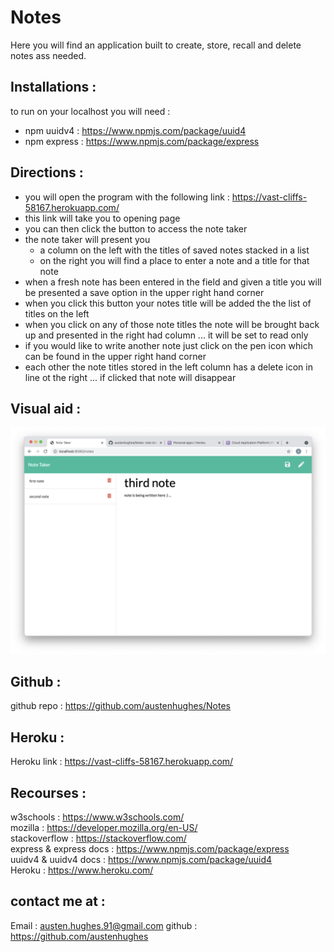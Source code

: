 # Notes

Here you will find an application built to create, store, recall and delete notes ass needed.

## Installations :

to run on your localhost you will need :
- npm uuidv4 : https://www.npmjs.com/package/uuid4
- npm express : https://www.npmjs.com/package/express

## Directions :

- you will open the program with the following link : https://vast-cliffs-58167.herokuapp.com/
- this link will take you to opening page
- you can then click the button to access the note taker
- the note taker will present you 
     - a column on the left with the titles of saved notes stacked in a list 
     - on the right you will find a place to enter a note and a title for that note
- when a fresh note has been entered in the field and given a title you will be presented a save option in the upper right hand corner
- when you click this button your notes title will be added the the list of titles on the left
- when you click on any of those note titles the note will be brought back up and presented in the right had column ... it will be set to read only
- if you would like to write another note just click on the pen icon which can be found in the upper right hand corner
- each other the note titles stored in the left column has a delete icon in line ot the right ... if clicked that note will disappear

## Visual aid :

![](./pics/notetaker.png)

## Github :

github repo : https://github.com/austenhughes/Notes

## Heroku :

Heroku link : https://vast-cliffs-58167.herokuapp.com/

## Recourses :

w3schools : https://www.w3schools.com/ <br />
mozilla : https://developer.mozilla.org/en-US/ <br />
stackoverflow : https://stackoverflow.com/ <br />
express &
express docs : https://www.npmjs.com/package/express <br />
uuidv4 &
uuidv4 docs : https://www.npmjs.com/package/uuid4 <br />
Heroku : https://www.heroku.com/ <br />


## contact me at :
Email : austen.hughes.91@gmail.com
github : https://github.com/austenhughes

